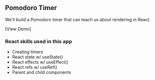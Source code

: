 ## Pomodoro Timer

We'll build a Pomodoro timer that can teach us about rendering in React.

[View Demo]



### React skills used in this app

- Creating timers
- React state w/ useState()
- React effects w/ useEffect()
- React refs w/ useRef()
- Parent and child components
